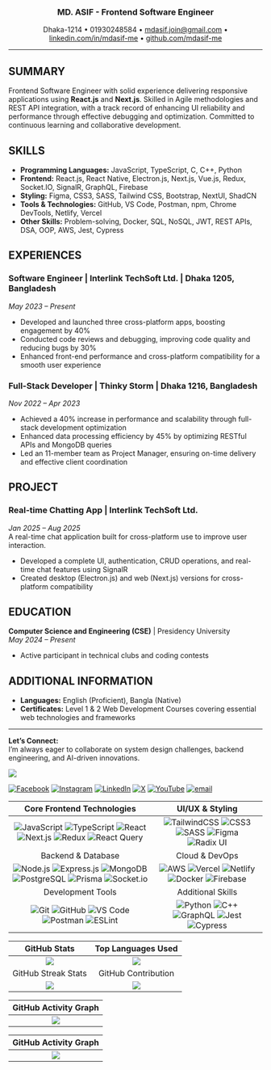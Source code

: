 <div align="center">
  
### MD. ASIF - Frontend Software Engineer  

Dhaka-1214 • 01930248584 • [mdasif.join@gmail.com](mailto:mdasif.join@gmail.com) •  [linkedin.com/in/mdasif-me](https://linkedin.com/in/mdasif-me) • [github.com/mdasif-me](https://github.com/mdasif-me)

</div>

---

## SUMMARY  
Frontend Software Engineer with solid experience delivering responsive applications using **React.js** and **Next.js**. Skilled in Agile methodologies and REST API integration, with a track record of enhancing UI reliability and performance through effective debugging and optimization. Committed to continuous learning and collaborative development.  

## SKILLS  

- **Programming Languages:** JavaScript, TypeScript, C, C++, Python  
- **Frontend:** React.js, React Native, Electron.js, Next.js, Vue.js, Redux, Socket.IO, SignalR, GraphQL, Firebase  
- **Styling:** Figma, CSS3, SASS, Tailwind CSS, Bootstrap, NextUI, ShadCN  
- **Tools & Technologies:** GitHub, VS Code, Postman, npm, Chrome DevTools, Netlify, Vercel  
- **Other Skills:** Problem-solving, Docker, SQL, NoSQL, JWT, REST APIs, DSA, OOP, AWS, Jest, Cypress  

## EXPERIENCES  

### **Software Engineer** | Interlink TechSoft Ltd. | Dhaka 1205, Bangladesh  
*May 2023 – Present*  
- Developed and launched three cross-platform apps, boosting engagement by 40%  
- Conducted code reviews and debugging, improving code quality and reducing bugs by 30%  
- Enhanced front-end performance and cross-platform compatibility for a smooth user experience  

### **Full-Stack Developer** | Thinky Storm | Dhaka 1216, Bangladesh  
*Nov 2022 – Apr 2023*  
- Achieved a 40% increase in performance and scalability through full-stack development optimization  
- Enhanced data processing efficiency by 45% by optimizing RESTful APIs and MongoDB queries  
- Led an 11-member team as Project Manager, ensuring on-time delivery and effective client coordination  

## PROJECT  

### **Real-time Chatting App** | Interlink TechSoft Ltd.  
*Jan 2025 – Aug 2025*  
A real-time chat application built for cross-platform use to improve user interaction.  
- Developed a complete UI, authentication, CRUD operations, and real-time chat features using SignalR  
- Created desktop (Electron.js) and web (Next.js) versions for cross-platform compatibility  

## EDUCATION  

**Computer Science and Engineering (CSE)** | Presidency University  
*May 2024 – Present*  
- Active participant in technical clubs and coding contests  

## ADDITIONAL INFORMATION  

- **Languages:** English (Proficient), Bangla (Native)  
- **Certificates:** Level 1 & 2 Web Development Courses covering essential web technologies and frameworks  

---

**Let’s Connect:**  
I’m always eager to collaborate on system design challenges, backend engineering, and AI-driven innovations.

![](https://komarev.com/ghpvc/?username=mdasif-me)


[![Facebook](https://img.shields.io/badge/Facebook-%231877F2.svg?logo=Facebook&logoColor=white)](https://facebook.com/muhammadasif.cse) [![Instagram](https://img.shields.io/badge/Instagram-%23E4405F.svg?logo=Instagram&logoColor=white)](https://instagram.com/muhammadasif_cse) [![LinkedIn](https://img.shields.io/badge/LinkedIn-%230077B5.svg?logo=linkedin&logoColor=white)](https://linkedin.com/in/mdasif-me) [![X](https://img.shields.io/badge/X-black.svg?logo=X&logoColor=white)](https://x.com/muhammadasifcse) [![YouTube](https://img.shields.io/badge/YouTube-%23FF0000.svg?logo=YouTube&logoColor=white)](https://youtube.com/@@muhammadasif_cse) [![email](https://img.shields.io/badge/Email-D14836?logo=gmail&logoColor=white)](mailto:muhammadasif.cse@gmail.com) 



| Core Frontend Technologies | UI/UX & Styling |
|:---:|:---:|
| ![JavaScript](https://img.shields.io/badge/JavaScript-%23F7DF1E.svg?style=flat-square&logo=javascript&logoColor=black) ![TypeScript](https://img.shields.io/badge/TypeScript-%23007ACC.svg?style=flat-square&logo=typescript&logoColor=white) ![React](https://img.shields.io/badge/React-%2320232a.svg?style=flat-square&logo=react&logoColor=%2361DAFB) ![Next.js](https://img.shields.io/badge/Next.js-black?style=flat-square&logo=next.js&logoColor=white) ![Redux](https://img.shields.io/badge/Redux-%23593d88.svg?style=flat-square&logo=redux&logoColor=white) ![React Query](https://img.shields.io/badge/React_Query-FF4154?style=flat-square&logo=react%20query&logoColor=white) | ![TailwindCSS](https://img.shields.io/badge/Tailwind-%2338B2AC.svg?style=flat-square&logo=tailwind-css&logoColor=white) ![CSS3](https://img.shields.io/badge/CSS3-%231572B6.svg?style=flat-square&logo=css3&logoColor=white) ![SASS](https://img.shields.io/badge/SASS-hotpink.svg?style=flat-square&logo=SASS&logoColor=white) ![Figma](https://img.shields.io/badge/Figma-%23F24E1E.svg?style=flat-square&logo=figma&logoColor=white) ![Radix UI](https://img.shields.io/badge/Radix_UI-161618.svg?style=flat-square&logo=radix-ui&logoColor=white) |
| Backend & Database | Cloud & DevOps |
| ![Node.js](https://img.shields.io/badge/Node.js-6DA55F?style=flat-square&logo=node.js&logoColor=white) ![Express.js](https://img.shields.io/badge/Express.js-%23404d59.svg?style=flat-square&logo=express&logoColor=%2361DAFB) ![MongoDB](https://img.shields.io/badge/MongoDB-%234ea94b.svg?style=flat-square&logo=mongodb&logoColor=white) ![PostgreSQL](https://img.shields.io/badge/PostgreSQL-%23316192.svg?style=flat-square&logo=postgresql&logoColor=white) ![Prisma](https://img.shields.io/badge/Prisma-3982CE?style=flat-square&logo=Prisma&logoColor=white) ![Socket.io](https://img.shields.io/badge/Socket.io-black?style=flat-square&logo=socket.io&badgeColor=010101) | ![AWS](https://img.shields.io/badge/AWS-%23FF9900.svg?style=flat-square&logo=amazon-aws&logoColor=white) ![Vercel](https://img.shields.io/badge/Vercel-%23000000.svg?style=flat-square&logo=vercel&logoColor=white) ![Netlify](https://img.shields.io/badge/Netlify-%23000000.svg?style=flat-square&logo=netlify&logoColor=#00C7B7) ![Docker](https://img.shields.io/badge/Docker-%230db7ed.svg?style=flat-square&logo=docker&logoColor=white) ![Firebase](https://img.shields.io/badge/Firebase-%23039BE5.svg?style=flat-square&logo=firebase) |
| Development Tools | Additional Skills |
| ![Git](https://img.shields.io/badge/Git-%23F05033.svg?style=flat-square&logo=git&logoColor=white) ![GitHub](https://img.shields.io/badge/GitHub-%23121011.svg?style=flat-square&logo=github&logoColor=white) ![VS Code](https://img.shields.io/badge/VS_Code-0078d4.svg?style=flat-square&logo=visual-studio-code&logoColor=white) ![Postman](https://img.shields.io/badge/Postman-FF6C37?style=flat-square&logo=postman&logoColor=white) ![ESLint](https://img.shields.io/badge/ESLint-4B3263?style=flat-square&logo=eslint&logoColor=white) | ![Python](https://img.shields.io/badge/Python-3670A0?style=flat-square&logo=python&logoColor=ffdd54) ![C++](https://img.shields.io/badge/C++-%2300599C.svg?style=flat-square&logo=c%2B%2B&logoColor=white) ![GraphQL](https://img.shields.io/badge/GraphQL-E10098?style=flat-square&logo=graphql&logoColor=white) ![Jest](https://img.shields.io/badge/Jest-323330?style=flat-square&logo=Jest&logoColor=white) ![Cypress](https://img.shields.io/badge/Cypress-17202C?style=flat-square&logo=cypress&logoColor=white) |

| GitHub Stats | Top Languages Used |
|:---:|:---:|
| <img src="https://github-readme-stats.vercel.app/api?username=mdasif-me&theme=dark&show_icons=true&hide_border=true&count_private=true&bg_color=0D1117" /> | <img src="https://github-readme-stats.vercel.app/api/top-langs/?username=mdasif-me&theme=dark&hide_border=true&layout=compact&bg_color=0D1117" /> 
| GitHub Streak Stats| GitHub Contribution |
| <img src="https://nirzak-streak-stats.vercel.app/?user=mdasif-me&theme=dark&hide_border=true&background=0D1117" /> | <img src="https://github-contributor-stats.vercel.app/api?username=mdasif-me&limit=5&theme=dark&hide_border=true&combine_all_yearly_contributions=true&bg_color=0D1117" /> |

| GitHub Activity Graph |
|:---:|
| <img src="https://github-readme-activity-graph.vercel.app/graph?username=mdasif-me&theme=dark&hide_border=true&layout=compact&bg_color=0D1117" /> |

| GitHub Activity Graph |
|:---:|
| <img src="https://github-trophies.vercel.app/?username=mdasif-me&theme=onestar&no-frame=true&bg_color=0D1117&margin-w=40&margin-h=20" /> |

